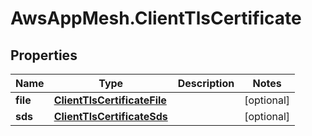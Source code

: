 # AwsAppMesh.ClientTlsCertificate

## Properties

Name | Type | Description | Notes
------------ | ------------- | ------------- | -------------
**file** | [**ClientTlsCertificateFile**](ClientTlsCertificateFile.md) |  | [optional] 
**sds** | [**ClientTlsCertificateSds**](ClientTlsCertificateSds.md) |  | [optional] 


